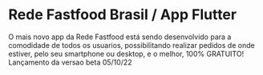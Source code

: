 # Rede Fastfood Brasil / App Flutter

O mais novo app da Rede Fastfood está sendo desenvolvido para a comodidade de todos os usuarios, possibilitando realizar pedidos de onde estiver, pelo seu smartphone ou desktop, e o melhor, 100% GRATUITO! 
Lançamento da versao beta 05/10/22